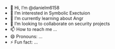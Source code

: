 - 👋 Hi, I’m @danielm6158
- 👀 I’m interested in Symbolic Exectuion
- 🌱 I’m currently learning about Angr
- 💞️ I’m looking to collaborate on security projects
- 📫 How to reach me ...
- 😄 Pronouns: ...
- ⚡ Fun fact: ...

<!---
danielm6158/danielm6158 is a ✨ special ✨ repository because its `README.md` (this file) appears on your GitHub profile.
You can click the Preview link to take a look at your changes.
--->
